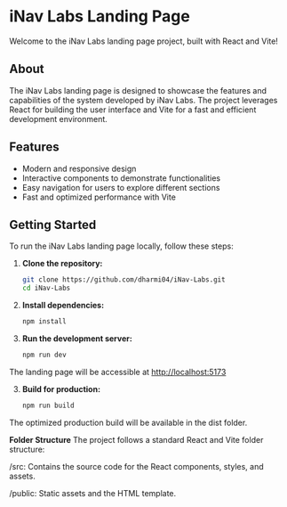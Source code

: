 # iNav Labs Landing Page

Welcome to the iNav Labs landing page project, built with React and Vite!


## About

The iNav Labs landing page is designed to showcase the features and capabilities of the system developed by iNav Labs. The project leverages React for building the user interface and Vite for a fast and efficient development environment.

## Features

- Modern and responsive design
- Interactive components to demonstrate functionalities
- Easy navigation for users to explore different sections
- Fast and optimized performance with Vite

## Getting Started

To run the iNav Labs landing page locally, follow these steps:

1. **Clone the repository:**

   ```bash
   git clone https://github.com/dharmi04/iNav-Labs.git
   cd iNav-Labs

2. **Install dependencies:**
    ```bash
   npm install

3. **Run the development server:**
    ```bash
   npm run dev

The landing page will be accessible at [http://localhost:5173](http://localhost:5173/)

3. **Build for production:**
    ```bash
   npm run build

The optimized production build will be available in the dist folder.

**Folder Structure**
The project follows a standard React and Vite folder structure:

/src: Contains the source code for the React components, styles, and assets.

/public: Static assets and the HTML template.
